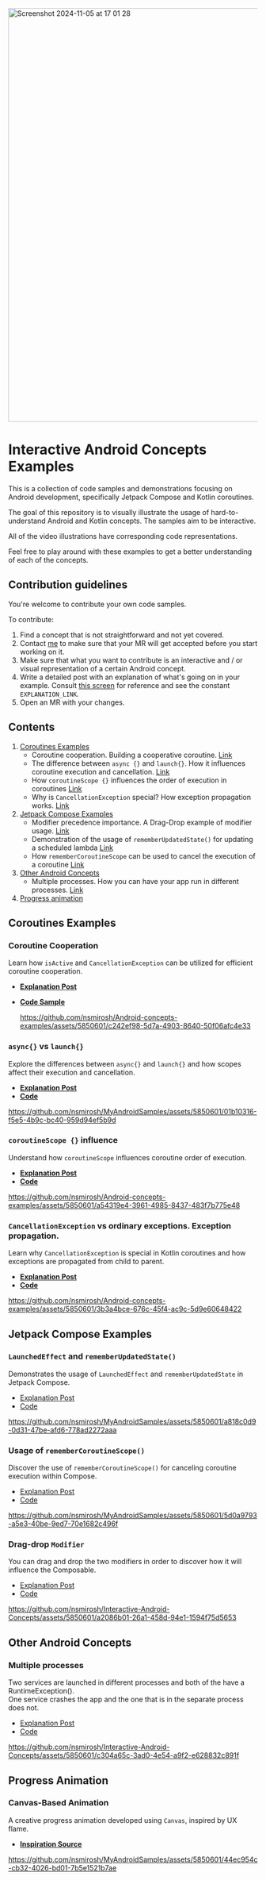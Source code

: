 <img width="834" alt="Screenshot 2024-11-05 at 17 01 28" src="https://github.com/user-attachments/assets/cb658579-fd4a-4d4a-a39f-c0c3b1c5dd0c">  

# Interactive Android Concepts Examples

This is a collection of code samples and demonstrations focusing on Android development,
specifically Jetpack Compose and Kotlin coroutines.

The goal of this repository is to visually illustrate the usage of hard-to-understand Android and Kotlin concepts. The
samples aim to be interactive.

All of the video illustrations have corresponding code representations.

Feel free to play around with these examples to get a better understanding of each of the concepts.

## Contribution guidelines

You're welcome to contribute your own code samples.

To contribute:

1. Find a concept that is not straightforward and not yet covered.
2. Contact [me](https://www.linkedin.com/in/nickmirosh/) to make sure that your MR will get accepted
   before you start working on it.
3. Make sure that what you want to contribute is an interactive and / or visual representation of a
   certain Android concept.
4. Write a detailed post with an explanation of what's going on in your example.
   Consult [this screen](https://github.com/nsmirosh/Interactive-Android-Concepts/blob/main/app/src/main/java/nick/mirosh/androidsamples/ui/coroutines/remember_coroutine_scope/RememberCoroutineScopeScreen.kt)
   for reference and see the constant `EXPLANATION_LINK`. 
5. Open an MR with your changes.

## Contents

1. [Coroutines Examples](#coroutines-examples)
    - Coroutine cooperation. Building a cooperative coroutine. [Link](#coroutine-cooperation)
    - The difference between `async {}` and `launch{}`. How it influences coroutine execution and
      cancellation. [Link](#async-vs-launch)
    - How `coroutineScope {}` influences the order of execution in
      coroutines [Link](#coroutinescope--influence)
    - Why is `CancellationException` special? How exception propagation
      works. [Link](#cancellationexception-vs-ordinary-exceptions-exception-propagation)
2. [Jetpack Compose Examples](#jetpack-compose-examples)
    - Modifier precedence importance. A Drag-Drop example of modifier
      usage. [Link](#drag-drop-modifier)
    - Demonstration of the usage of `rememberUpdatedState()` for updating a scheduled
      lambda [Link](#launchedeffect-and-rememberupdatedstate)
    - How `rememberCoroutineScope` can be used to cancel the execution of a
      coroutine [Link](#remember-coroutine-scope)
3. [Other Android Concepts](#other-android-concepts)
    - Multiple processes. How you can have your app run in different
      processes. [Link](#multiple-processes)
4. [Progress animation](#canvas-based-animation)

## Coroutines Examples

### Coroutine Cooperation

Learn how `isActive` and `CancellationException` can be utilized for efficient coroutine
cooperation.

- **[Explanation Post](https://www.nickmirosh.com/post/do-you-know-what-coroutines-are-cooperative-means)**
- **[Code Sample](https://github.com/nsmirosh/Android-concepts-examples/blob/main/app/src/main/java/nick/mirosh/androidsamples/ui/coroutines/cooperative_coroutine/CooperativeCancellationScreen.kt)**   
 
  https://github.com/nsmirosh/Android-concepts-examples/assets/5850601/c242ef98-5d7a-4903-8640-50f06afc4e33

### `async{}` vs `launch{}`

Explore the differences between `async{}` and `launch{}` and how scopes affect their execution and
cancellation.

- **[Explanation Post](https://www.nickmirosh.com/post/do-you-know-how-scopes-work-in-coroutines)**
- **[Code](https://github.com/nsmirosh/Android-concepts-examples/blob/main/app/src/main/java/nick/mirosh/androidsamples/ui/coroutines/async/AsyncComparisonScreen.kt)**

https://github.com/nsmirosh/MyAndroidSamples/assets/5850601/01b10316-f5e5-4b9c-bc40-959d94ef5b9d

### `coroutineScope {}` influence

Understand how `coroutineScope` influences coroutine order of execution.

- **[Explanation Post](https://www.nickmirosh.com/post/do-you-know-how-coroutinescope-works-in-coroutines)**
- **[Code](https://github.com/nsmirosh/Android-concepts-examples/blob/main/app/src/main/java/nick/mirosh/androidsamples/ui/coroutines/coroutine_scope/CoroutineScopeScreen.kt)**

https://github.com/nsmirosh/Android-concepts-examples/assets/5850601/a54319e4-3961-4985-8437-483f7b775e48

### `CancellationException` vs ordinary exceptions. Exception propagation.

Learn why `CancellationException` is special in Kotlin coroutines and how exceptions are propagated
from child to parent.

- **[Explanation Post](https://www.nickmirosh.com/post/do-you-know-why-cancellationexception-is-special-in-coroutines)**
- **[Code](https://github.com/nsmirosh/Android-concepts-examples/blob/main/app/src/main/java/nick/mirosh/androidsamples/ui/coroutines/exceptions/different_exceptions/DifferentExceptionsScreen.kt)**

https://github.com/nsmirosh/Android-concepts-examples/assets/5850601/3b3a4bce-676c-45f4-ac9c-5d9e60648422

## Jetpack Compose Examples

### `LaunchedEffect` and `rememberUpdatedState()`

Demonstrates the usage of `LaunchedEffect` and `rememberUpdatedState` in Jetpack Compose.

- [Explanation Post](https://www.nickmirosh.com/post/are-you-aware-of-the-pitfalls-of-launchedeffect-in-jetpack-compose)
- [Code](https://github.com/nsmirosh/Android-concepts-examples/blob/main/app/src/main/java/nick/mirosh/androidsamples/ui/side_effects/LaunchedEffectScreen.kt)

https://github.com/nsmirosh/MyAndroidSamples/assets/5850601/a818c0d9-0d31-47be-afd6-778ad2272aaa

### Usage of `rememberCoroutineScope()`

Discover the use of `rememberCoroutineScope()` for canceling coroutine execution within Compose.

- [Explanation Post](https://www.nickmirosh.com/post/are-you-using-coroutines-inside-your-composables-make-sure-to-use-remembercoroutinescope)
- [Code](https://github.com/nsmirosh/Android-concepts-examples/blob/main/app/src/main/java/nick/mirosh/androidsamples/ui/coroutines/remember_coroutine_scope/RememberCoroutineScope.kt)

https://github.com/nsmirosh/MyAndroidSamples/assets/5850601/5d0a9793-a5e3-40be-9ed7-70e1682c496f

### Drag-drop `Modifier`

You can drag and drop the two modifiers in order to discover how it will influence the Composable.

- [Explanation Post](https://www.nickmirosh.com/post/do-you-know-how-to-position-your-modifiers-in-jetpack-compose)
- [Code](https://github.com/nsmirosh/Interactive-Android-Concepts/blob/main/app/src/main/java/nick/mirosh/androidsamples/ui/jetpack_compose/drag_drop_modifier/DragDropModifierScreen.kt)

https://github.com/nsmirosh/Interactive-Android-Concepts/assets/5850601/a2086b01-26a1-458d-94e1-1594f75d5653

## Other Android Concepts

### Multiple processes

Two services are launched in different processes and both of the have a RuntimeException().   
One service crashes the app and the one that is in the separate process does not.

- [Explanation Post](https://www.nickmirosh.com/post/is-it-possible-to-have-a-runtimeexception-in-your-android-app-and-have-it-crash)
- [Code](https://github.com/nsmirosh/Interactive-Android-Concepts/blob/main/app/src/main/java/nick/mirosh/androidsamples/ui/background_processing/multiple_processes/ProcessesScreen.kt)
 
https://github.com/nsmirosh/Interactive-Android-Concepts/assets/5850601/c304a65c-3ad0-4e54-a9f2-e628832c891f

## Progress Animation

### Canvas-Based Animation

A creative progress animation developed using `Canvas`, inspired by UX flame.

- **[Inspiration Source](https://www.youtube.com/watch?v=LbktxnviLKI&ab_channel=UXFLAME)**

https://github.com/nsmirosh/MyAndroidSamples/assets/5850601/44ec954c-cb32-4026-bd01-7b5e1521b7ae
